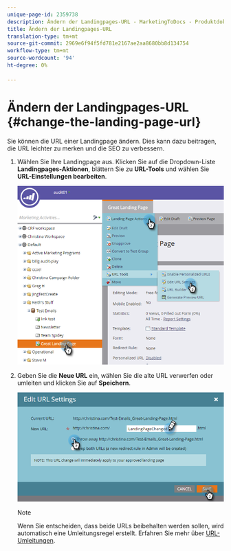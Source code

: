 ```yaml
---
unique-page-id: 2359738
description: Ändern der Landingpages-URL - MarketingToDocs - Produktdokumentation
title: Ändern der Landingpages-URL
translation-type: tm+mt
source-git-commit: 2969e6f94f5fd781e2167ae2aa8680bb8d134754
workflow-type: tm+mt
source-wordcount: '94'
ht-degree: 0%

---
```



# Ändern der Landingpages-URL {#change-the-landing-page-url}

Sie können die URL einer Landingpage ändern. Dies kann dazu beitragen, die URL leichter zu merken und die SEO zu verbessern.

1. Wählen Sie Ihre Landingpage aus. Klicken Sie auf die Dropdown-Liste **Landingpages-Aktionen**, blättern Sie zu **URL-Tools** und wählen Sie **URL-Einstellungen bearbeiten**.

   ![](assets/one.png)

1. Geben Sie die **Neue URL** ein, wählen Sie die alte URL verwerfen oder umleiten und klicken Sie auf **Speichern**.

   ![](assets/two.png)

   >[!NOTE]
   >
   >Wenn Sie entscheiden, dass beide URLs beibehalten werden sollen, wird automatisch eine Umleitungsregel erstellt. Erfahren Sie mehr über [URL-Umleitungen](/help/marketo/product-docs/demand-generation/landing-pages/personalizing-landing-pages/redirect-a-url-path.md).
